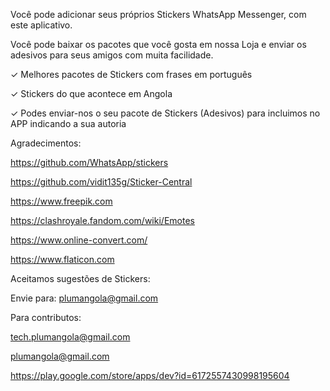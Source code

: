 Você pode adicionar seus próprios Stickers WhatsApp Messenger, com este aplicativo.

Você pode baixar os pacotes que você gosta em nossa Loja e enviar os adesivos para seus amigos com muita facilidade. 


✓ Melhores pacotes de Stickers com frases em português

✓ Stickers do que acontece em Angola

✓ Podes enviar-nos o seu pacote de Stickers (Adesivos) para incluimos no APP indicando a sua autoria




Agradecimentos:

https://github.com/WhatsApp/stickers

https://github.com/vidit135g/Sticker-Central

https://www.freepik.com

https://clashroyale.fandom.com/wiki/Emotes

https://www.online-convert.com/

https://www.flaticon.com


Aceitamos sugestões de Stickers:

Envie para: plumangola@gmail.com

Para contributos:

tech.plumangola@gmail.com

plumangola@gmail.com

https://play.google.com/store/apps/dev?id=6172557430998195604
